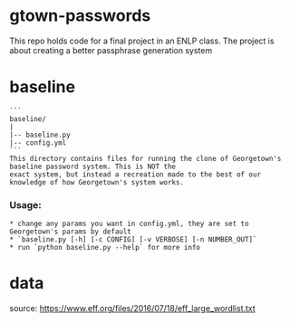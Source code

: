 # gtown-passwords
This repo holds code for a final project in an ENLP class. The project is about creating a better passphrase generation system

# baseline
	```
	baseline/
	|
	|-- baseline.py
	|-- config.yml
	```
	This directory contains files for running the clone of Georgetown's baseline password system. This is NOT the
	exact system, but instead a recreation made to the best of our knowledge of how Georgetown's system works. 

### Usage:
	* change any params you want in config.yml, they are set to Georgetown's params by default
	* `baseline.py [-h] [-c CONFIG] [-v VERBOSE] [-n NUMBER_OUT]`
	* run `python baseline.py --help` for more info

# data

source: https://www.eff.org/files/2016/07/18/eff_large_wordlist.txt